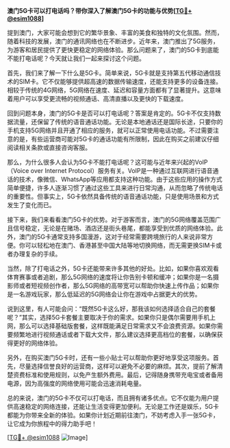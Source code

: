 **澳门5G卡可以打电话吗？带你深入了解澳门5G卡的功能与优势[[TG💪+ @esim1088](https://t.me/s/esim1088)]**

提到澳门，大家可能会想到它的繁华景象、丰富的美食和独特的文化氛围。然而，随着科技的发展，澳门的通讯网络也在不断进步。近年来，澳门推出了5G服务，为游客和居民提供了更快更稳定的网络体验。那么问题来了，澳门的5G卡到底能不能打电话呢？今天就让我们一起来探讨这个问题。

首先，我们来了解一下什么是5G卡。简单来说，5G卡就是支持第五代移动通信技术的SIM卡。它不仅能够提供超高速的数据传输速度，还能支持更多的设备连接。相较于传统的4G网络，5G网络在速度、延迟和容量方面都有了显著提升。这意味着用户可以享受更流畅的视频通话、高清直播以及更快的下载速度。

回到问题本身，澳门的5G卡是否可以打电话呢？答案是肯定的。5G卡不仅支持数据流量，还保留了传统的语音通话功能。无论是本地通话还是国际长途，只要你的手机支持5G网络并且开通了相应的服务，就可以正常使用电话功能。不过需要注意的是，有些运营商可能对5G卡的通话功能有所限制，因此在购买之前建议仔细阅读相关条款或直接咨询客服。

那么，为什么很多人会认为5G卡不能打电话呢？这可能与近年来兴起的VoIP（Voice over Internet Protocol）服务有关。VoIP是一种通过互联网进行语音通话的技术，像微信、WhatsApp等应用都支持这种功能。由于这些应用的操作方式简单便捷，许多人逐渐习惯了通过这些工具来进行日常沟通，从而忽略了传统电话的重要性。但事实上，5G卡依然具备传统的语音通话功能，只是使用场景和方式发生了变化而已。

接下来，我们来看看澳门5G卡的优势。对于游客而言，澳门的5G网络覆盖范围广且信号稳定，无论是在赌场、酒店还是街头巷尾，都能享受到优质的网络体验。此外，澳门的5G卡通常支持多国漫游，这对于经常需要跨境旅行的人来说非常方便。你可以轻松地在澳门、香港甚至中国大陆等地切换网络，而无需更换SIM卡或者办理复杂的手续。

当然，除了打电话之外，5G卡还能带来许多其他的好处。比如，如果你喜欢观看体育赛事或者追剧，那么5G网络的速度将让你告别卡顿和缓冲；如果你是一名摄影师或者短视频创作者，那么5G网络的高带宽可以帮助你快速上传作品；如果你是一名游戏玩家，那么低延迟的5G网络会让你在游戏中占据更大的优势。

说到这里，有人可能会问：“既然5G卡这么好，那我该如何选择适合自己的套餐呢？”其实，选择5G卡套餐主要取决于你的需求。如果你只是偶尔需要用手机上网，那么可以选择基础版套餐，这样既能满足日常需求又不会浪费资源。如果你需要频繁地进行视频通话或者下载大文件，那么建议选择更高档位的套餐，以确保获得更好的网络体验。

另外，在购买澳门5G卡时，还有一些小贴士可以帮助你更好地享受这项服务。首先，尽量选择信誉良好的运营商，这样可以避免不必要的麻烦。其次，提前了解清楚资费标准和使用规则，以免产生额外费用。最后，记得随身携带充电宝或者备用电源，因为高强度的网络使用可能会迅速消耗电量。

总的来说，澳门的5G卡不仅可以打电话，而且拥有诸多优点。它不仅能为用户提供高速稳定的网络连接，还能让生活变得更加便利。无论是工作还是娱乐，5G卡都能为你带来全新的体验。如果你计划近期前往澳门，不妨考虑入手一张5G卡，让它成为你旅程中的得力助手吧！

[[TG💪+ @esim1088](https://t.me/s/esim1088) ![Image](https://i.postimg.cc/4NQfJmqS/Snipaste-2025-05-13-00-14-12.png)]